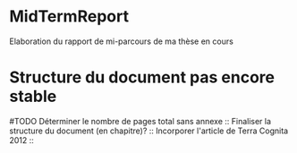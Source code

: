 MidTermReport
=============

Elaboration du rapport de mi-parcours de ma thèse en cours

# Structure du document pas encore stable

#TODO
 Déterminer le nombre de pages total sans annexe :: 
 Finaliser la structure du document (en chapitre)? ::
 Incorporer l'article de Terra Cognita 2012 ::
 
